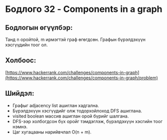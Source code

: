 # Бодлого 32 - Components in a graph

## Бодлогын өгүүлбэр:  
Танд n оройтой, m ирмэгтэй граф өгөгдсөн. Графын бүрэлдэхүүн хэсгүүдийн тоог ол.

## Холбоос:  
[https://www.hackerrank.com/challenges/components-in-graph](https://www.hackerrank.com/challenges/components-in-graph/problem)

## Шийдэл:  
- Графыг adjacency list ашиглан хадгална.  
- Бүрэлдэхүүн хэсгүүдийг олж тодорхойлоход DFS ашиглана.  
- visited boolean массив ашиглан орой бүрийг шалгана.  
- DFS-ээр холбогдсон бүх оройг тэмдэглэж, бүрэлдэхүүн хэсгийн тоог нэмнэ.  
- Цаг хугацааны нарийвчлал O(n + m).
